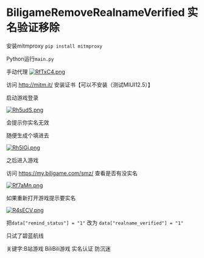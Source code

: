 # BiligameRemoveRealnameVerified 实名验证移除

安装mitmproxy `pip install mitmproxy`

Python运行`main.py`

手动代理
[![RfTxC4.png](https://z3.ax1x.com/2021/07/04/RfTxC4.png)](https://imgtu.com/i/RfTxC4)

访问 http://mitm.it/ 安装证书【可以不安装（测试MIUI12.5）】

启动游戏登录

[![Rh5udS.png](https://z3.ax1x.com/2021/07/05/Rh5udS.png)](https://imgtu.com/i/Rh5udS)

会提示你实名无效

随便生成个填进去

[![Rh5lGj.png](https://z3.ax1x.com/2021/07/05/Rh5lGj.png)](https://imgtu.com/i/Rh5lGj)

之后进入游戏

访问 https://my.biligame.com/smz/ 查看是否有没实名

[![Rf7aMn.png](https://z3.ax1x.com/2021/07/04/Rf7aMn.png)](https://imgtu.com/i/Rf7aMn)

如果重新打开游戏提示要实名

[![R4sECV.png](https://z3.ax1x.com/2021/07/05/R4sECV.png)](https://imgtu.com/i/R4sECV)

把`data["remind_status"] = "1"` 改为 `data["realname_verified"] = "1"`

只试了碧蓝航线

关键字:B站游戏 BiliBili游戏 实名认证 防沉迷
